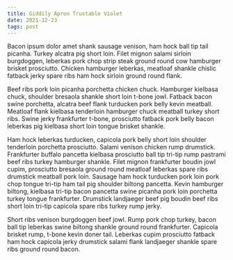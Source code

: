 ```yaml
---
title: Giddily Apron Trustable Violet
date: 2021-12-23
tags: post
---
```


Bacon ipsum dolor amet shank sausage venison, ham hock ball tip tail picanha.  Turkey alcatra pig short loin.  Filet mignon salami sirloin burgdoggen, leberkas pork chop strip steak ground round cow hamburger brisket prosciutto.  Chicken hamburger leberkas, meatloaf shankle chislic fatback jerky spare ribs ham hock sirloin ground round flank.

Beef ribs pork loin picanha porchetta chicken chuck.  Hamburger kielbasa chuck, shoulder bresaola shankle short loin t-bone jowl.  Fatback bacon swine porchetta, alcatra beef flank turducken pork belly kevin meatball.  Meatloaf flank kielbasa tenderloin hamburger chuck meatball turkey short ribs.  Swine jerky frankfurter t-bone, prosciutto fatback pork belly bacon leberkas pig kielbasa short loin tongue brisket shankle.

Ham hock leberkas turducken, capicola pork belly short loin shoulder tenderloin porchetta prosciutto.  Salami venison chicken rump drumstick.  Frankfurter buffalo pancetta kielbasa prosciutto ball tip tri-tip rump pastrami beef ribs turkey hamburger shankle.  Filet mignon frankfurter boudin jowl cupim, prosciutto bresaola ground round meatloaf leberkas spare ribs drumstick meatball pork loin.  Sausage ham hock turducken pork loin pork chop tongue tri-tip ham tail pig shoulder biltong pancetta.  Kevin hamburger biltong, kielbasa tri-tip bacon pancetta swine picanha pork loin porchetta turkey tongue frankfurter.  Drumstick landjaeger beef pig boudin beef ribs short loin tri-tip capicola spare ribs turkey rump jerky.

Short ribs venison burgdoggen beef jowl.  Rump pork chop turkey, bacon ball tip leberkas swine biltong shankle ground round frankfurter.  Capicola brisket rump, t-bone kevin doner tail.  Leberkas cupim prosciutto fatback ham hock capicola jerky drumstick salami flank landjaeger shankle spare ribs ground round bacon.